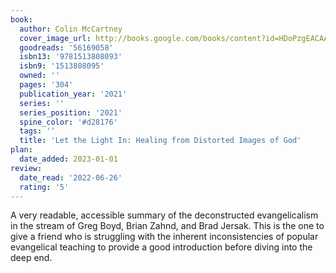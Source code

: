 ```yaml
---
book:
  author: Colin McCartney
  cover_image_url: http://books.google.com/books/content?id=HDoPzgEACAAJ&printsec=frontcover&img=1&zoom=1&source=gbs_api
  goodreads: '56169058'
  isbn13: '9781513808093'
  isbn9: '1513808095'
  owned: ''
  pages: '304'
  publication_year: '2021'
  series: ''
  series_position: '2021'
  spine_color: '#d28176'
  tags: ''
  title: 'Let the Light In: Healing from Distorted Images of God'
plan:
  date_added: 2023-01-01
review:
  date_read: '2022-06-26'
  rating: '5'
---
```


A very readable, accessible summary of the deconstructed evangelicalism in the stream of Greg Boyd, Brian Zahnd, and Brad Jersak. This is the one to give a friend who is struggling with the inherent inconsistencies of popular evangelical teaching to provide a good introduction before diving into the deep end.
